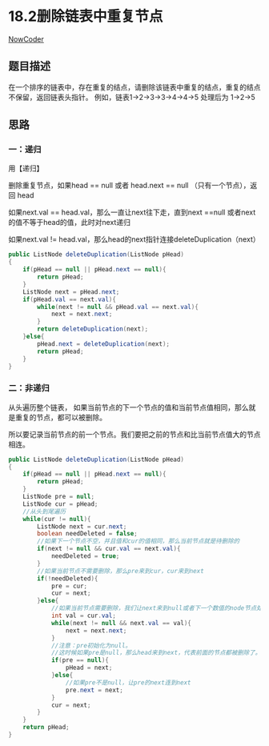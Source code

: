# 18.2删除链表中重复节点

 [NowCoder](https://www.nowcoder.com/practice/fc533c45b73a41b0b44ccba763f866ef?tpId=13&tqId=11209&tPage=1&rp=1&ru=/ta/coding-interviews&qru=/ta/coding-interviews/question-ranking&from=cyc_github) 

## 题目描述

在一个排序的链表中，存在重复的结点，请删除该链表中重复的结点，重复的结点不保留，返回链表头指针。 例如，链表1->2->3->3->4->4->5 处理后为 1->2->5

## 思路

### 一：递归

用【递归】

删除重复节点，如果head == null 或者 head.next == null （只有一个节点），返回 head

如果next.val == head.val，那么一直让next往下走，直到next ==null 或者next 的值不等于head的值，此时对next递归

如果next.val != head.val，那么head的next指针连接deleteDuplication（next）

```java
public ListNode deleteDuplication(ListNode pHead)
{
    if(pHead == null || pHead.next == null){
        return pHead;
    }
    ListNode next = pHead.next;
    if(pHead.val == next.val){
        while(next != null && pHead.val == next.val){
            next = next.next;
        }
        return deleteDuplication(next);
    }else{
        pHead.next = deleteDuplication(next);
        return pHead;
    }
}
```

### 二：非递归

从头遍历整个链表， 如果当前节点的下一个节点的值和当前节点值相同，那么就是重复的节点，都可以被删除。

所以要记录当前节点的前一个节点。我们要把之前的节点和比当前节点值大的节点相连。

```java
public ListNode deleteDuplication(ListNode pHead)
{    
    if(pHead == null || pHead.next == null){
        return pHead;
    }
    ListNode pre = null;
    ListNode cur = pHead;
    //从头到尾遍历
    while(cur != null){
        ListNode next = cur.next;
        boolean needDeleted = false;
        //如果下一个节点不空，并且值和cur的值相同，那么当前节点就是待删除的
        if(next != null && cur.val == next.val){
            needDeleted = true;
        }
        //如果当前节点不需要删除，那么pre来到cur，cur来到next
        if(!needDeleted){
            pre = cur;
            cur = next;
        }else{
            //如果当前节点需要删除，我们让next来到null或者下一个数值的node节点处
            int val = cur.val;
            while(next != null && next.val == val){
                next = next.next;
            }
            //注意：pre初始化为null。
            //这时候如果pre是null，那么head来到next，代表前面的节点都被删除了。
            if(pre == null){
                pHead = next;
            }else{
                //如果pre不是null，让pre的next连到next
                pre.next = next;
            }
            cur = next;
        }
    }
    return pHead;
}
```

